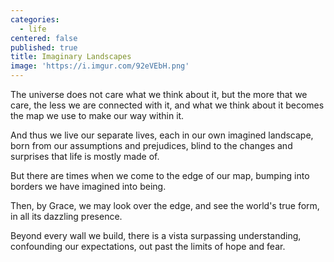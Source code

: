 ```yaml
---
categories:
  - life
centered: false
published: true
title: Imaginary Landscapes
image: 'https://i.imgur.com/92eVEbH.png'
---
```

The universe does not care 
what we think about it, 
but the more that we care,
the less we are connected with it,
and what we think about it
becomes the map 
we use to make our way within it.

And thus we live our separate lives,
each in our own imagined landscape,
born from our assumptions and prejudices,
blind to the changes and surprises
that life is mostly made of.

But there are times
when we come to the edge of our map,
bumping into borders 
we have imagined into being.

Then, by Grace,
we may look over the edge,
and see the world's true form,
in all its dazzling presence.

Beyond every wall we build,
there is a vista 
surpassing understanding,
confounding our expectations,
out past the limits
of hope and fear.


